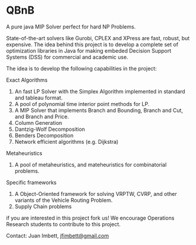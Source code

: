 QBnB
====

A pure java MIP Solver perfect for hard NP Problems. 

State-of-the-art solvers like Gurobi, CPLEX and XPress are fast, robust, but expensive. The idea behind this project is to develop a complete set of optimization libraries in Java for making embeded Decision Support Systems (DSS) for commercial and academic use. 

The idea is to develop the following capabilities in the project:

Exact Algorithms
1) An fast LP Solver with the Simplex Algorithm implemented in standard and tableau format. 
2) A pool of polynomial time interior point methods for LP. 
3) A MIP Solver that implements Branch and Bounding, Branch and Cut, and Branch and Price. 
4) Column Generation
5) Dantzig-Wolf Decomposition
6) Benders Decomposition
7) Network efficient algorithms (e.g. Dijkstra)

Metaheuristics
1) A pool of metaheuristics, and mateheuristics for combinatorial problems. 


Specific frameworks
1) A Object-Oriented framework for solving VRPTW, CVRP, and other variants of the Vehicle Routing Problem.
2) Supply Chain problems

if you are interested in this project fork us! We encourage Operations Research students to contribute to this project. 

Contact: Juan Imbett, jfimbett@gmail.com
